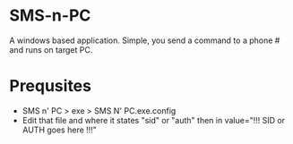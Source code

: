 # SMS-n-PC
A windows based application. Simple, you send a command to a phone # and runs on target PC.

# Prequsites
* SMS n' PC > exe > SMS N' PC.exe.config
* Edit that file and where it states "sid" or "auth" then in value="!!! SID or AUTH goes here !!!"
